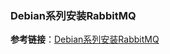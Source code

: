 ### Debian系列安装RabbitMQ

**参考链接**：[Debian系列安装RabbitMQ](https://blog.csdn.net/donghaiming111/article/details/88551707?utm_medium=distribute.pc_relevant_download.none-task-blog-baidujs-1.nonecase&depth_1-utm_source=distribute.pc_relevant_download.none-task-blog-baidujs-1.nonecase)